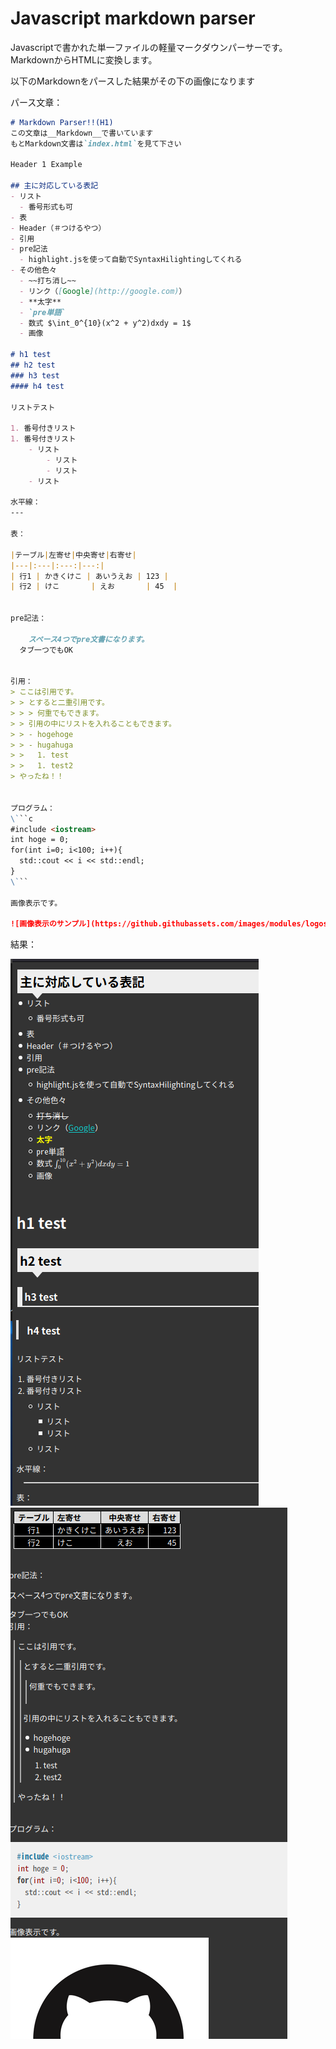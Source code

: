 # Javascript markdown parser

Javascriptで書かれた単一ファイルの軽量マークダウンパーサーです。
MarkdownからHTMLに変換します。


以下のMarkdownをパースした結果がその下の画像になります


パース文章：
```md
# Markdown Parser!!(H1)
この文章は__Markdown__で書いています  
もとMarkdown文書は`index.html`を見て下さい

Header 1 Example

## 主に対応している表記
- リスト
  - 番号形式も可
- 表
- Header（＃つけるやつ）
- 引用
- pre記法
  - highlight.jsを使って自動でSyntaxHilightingしてくれる
- その他色々
  - ~~打ち消し~~
  - リンク（[Google](http://google.com)）
  - **太字**
  - `pre単語`
  - 数式 $\int_0^{10}(x^2 + y^2)dxdy = 1$
  - 画像
  
# h1 test
## h2 test
### h3 test
#### h4 test

リストテスト

1. 番号付きリスト
1. 番号付きリスト
    - リスト
        - リスト
        - リスト
    - リスト

水平線：
---

表：

|テーブル|左寄せ|中央寄せ|右寄せ|
|---|:---|:---:|---:|
| 行1 | かきくけこ | あいうえお | 123 |
| 行2 | けこ       | えお       | 45  |


pre記法：

    スペース4つでpre文書になります。
  タブ一つでもOK


引用：
> ここは引用です。  
> > とすると二重引用です。  
> > > 何重でもできます。  
> > 引用の中にリストを入れることもできます。
> > - hogehoge
> > - hugahuga
> >   1. test
> >   1. test2
> やったね！！


プログラム：
\```c
#include <iostream>
int hoge = 0;
for(int i=0; i<100; i++){
  std::cout << i << std::endl;
}
\```

画像表示です。

![画像表示のサンプル](https://github.githubassets.com/images/modules/logos_page/GitHub-Mark.png)
```


結果：

![](screenshots/sc1.png)
![](screenshots/sc2.png)

